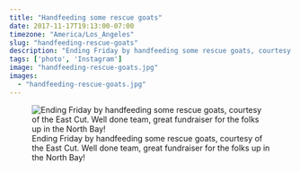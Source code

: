 ```yaml
---
title: "Handfeeding some rescue goats"
date: 2017-11-17T19:13:00-07:00
timezone: "America/Los_Angeles"
slug: "handfeeding-rescue-goats"
description: "Ending Friday by handfeeding some rescue goats, courtesy of the East Cut. Well done team, great fundraiser for the folks up in the North Bay!"
tags: ['photo', 'Instagram']
image: "handfeeding-rescue-goats.jpg"
images:
  - "handfeeding-rescue-goats.jpg"
---
```

<figure>
  <img src="/media/handfeeding-rescue-goats/handfeeding-rescue-goats.jpg" alt="Ending Friday by handfeeding some rescue goats, courtesy of the East Cut. Well done team, great fundraiser for the folks up in the North Bay!">
  <figcaption>Ending Friday by handfeeding some rescue goats, courtesy of the East Cut. Well done team, great fundraiser for the folks up in the North Bay!</figcaption>
</figure>
